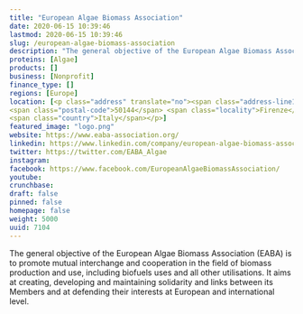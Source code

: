 ```yaml
---
title: "European Algae Biomass Association"
date: 2020-06-15 10:39:46
lastmod: 2020-06-15 10:39:46
slug: /european-algae-biomass-association
description: "The general objective of the European Algae Biomass Association (EABA) is to promote mutual interchange and cooperation in the field of biomass production and use, including biofuels uses and all other utilisations. It aims at creating, developing and maintaining solidarity and links between its Members and at defending their interests at European and international level."
proteins: [Algae]
products: []
business: [Nonprofit]
finance_type: []
regions: [Europe]
location: [<p class="address" translate="no"><span class="address-line1">Viale Belfiore</span><br>
<span class="postal-code">50144</span> <span class="locality">Firenze</span><br>
<span class="country">Italy</span></p>]
featured_image: "logo.png"
website: https://www.eaba-association.org/
linkedin: https://www.linkedin.com/company/european-algae-biomass-association
twitter: https://twitter.com/EABA_Algae
instagram: 
facebook: https://www.facebook.com/EuropeanAlgaeBiomassAssociation/
youtube: 
crunchbase: 
draft: false
pinned: false
homepage: false
weight: 5000
uuid: 7104
---
```

The general objective of the European Algae Biomass Association (EABA) is to promote mutual interchange and cooperation in the field of biomass production and use, including biofuels uses and all other utilisations. It aims at creating, developing and maintaining solidarity and links between its Members and at defending their interests at European and international level.
